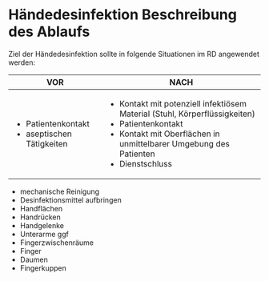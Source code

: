 # Händedesinfektion Beschreibung des Ablaufs
Ziel der  Händedesinfektion sollte in folgende Situationen im RD angewendet werden:

| VOR | NACH |
| --- | --- |
| <ul><li>Patientenkontakt</li><li>aseptischen Tätigkeiten</li></ul> | <ul><li>Kontakt mit potenziell infektiösem Material (Stuhl, Körperflüssigkeiten)</li><li>Patientenkontakt</li><li>Kontakt mit Oberflächen in unmittelbarer Umgebung des Patienten</li><li>Dienstschluss</li></ul> |

+ mechanische Reinigung
+ Desinfektionsmittel aufbringen
+ Handflächen
+ Handrücken
+ Handgelenke
+ Unterarme ggf
+ Fingerzwischenräume
+ Finger
+ Daumen
+ Fingerkuppen